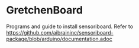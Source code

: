 # GretchenBoard
Programs and guide to install sensoriboard. Refer to https://github.com/aibraininc/sensoriboard-package/blob/arduino/documentation.adoc
